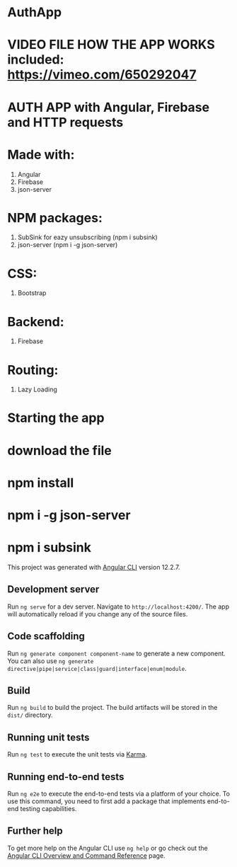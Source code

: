 # AuthApp
# VIDEO FILE HOW THE APP WORKS included: https://vimeo.com/650292047
# AUTH APP with Angular, Firebase and HTTP requests

# Made with:

1. Angular
2. Firebase
3. json-server

# NPM packages:

1. SubSink for eazy unsubscribing (npm i subsink)
2. json-server (npm i -g json-server)

# CSS:

1. Bootstrap

# Backend:

1. Firebase

# Routing:

1. Lazy Loading

# Starting the app
# download the file
# npm install
# npm i -g json-server
# npm i subsink


This project was generated with [Angular CLI](https://github.com/angular/angular-cli) version 12.2.7.

## Development server

Run `ng serve` for a dev server. Navigate to `http://localhost:4200/`. The app will automatically reload if you change any of the source files.

## Code scaffolding

Run `ng generate component component-name` to generate a new component. You can also use `ng generate directive|pipe|service|class|guard|interface|enum|module`.

## Build

Run `ng build` to build the project. The build artifacts will be stored in the `dist/` directory.

## Running unit tests

Run `ng test` to execute the unit tests via [Karma](https://karma-runner.github.io).

## Running end-to-end tests

Run `ng e2e` to execute the end-to-end tests via a platform of your choice. To use this command, you need to first add a package that implements end-to-end testing capabilities.

## Further help

To get more help on the Angular CLI use `ng help` or go check out the [Angular CLI Overview and Command Reference](https://angular.io/cli) page.
